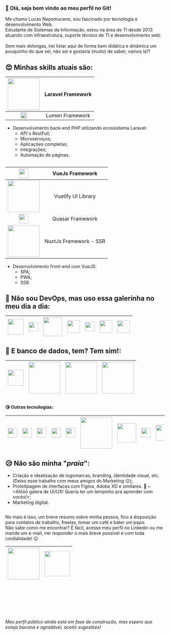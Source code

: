 ###  👋 Olá, seja bem vindo ao meu perfil no Git!

Me chamo Lucas Nepomuceno, sou fascinado por tecnologia e desenvolvimento Web.<br/>
Estudante de Sistemas da Informação, estou na área de TI desde 2013 atuando com infraestrutura, suporte técnico de TI e desenvolvimento web.<br/><br/>
Sem mais delongas, irei listar aqui de forma bem didática e dinâmica um pouquinho do que sei, não sei e gostaria (muito) de saber, vamos lá?!

## :heart_eyes: Minhas skills atuais são:
| <img src="https://raw.githubusercontent.com/laravel/art/master/logo-lockup/5%20SVG/2%20CMYK/1%20Full%20Color/laravel-logolockup-cmyk-red.svg" width="100">  |  Laravel Framework  |
| :---:  | :---:  |
| <img src="https://cdn.worldvectorlogo.com/logos/lumen-1.svg" width="20">  |  Lumen Framework  |
 - Desenvolvimento back-end PHP utilizando ecossistema Laravel:
    - API\`s RestFull;
    - Microserviços;
    - Aplicações completas;
    - Integrações;
    - Automação de páginas.
 ##

| <img src="https://vuejs.org/images/logo.png" width="30">  |  VueJs Framework  |
| :---:  | :---:  |
| <img src="https://cdn.vuetifyjs.com/docs/images/logos/vuetify-logo-light-text.svg" width="100">  |  Vuetify UI Library  |
| <img src="https://cdn.quasar.dev/logo/svg/quasar-logo.svg" width="30">  |  Quasar Framework  |
| <img src="https://nuxtjs.org/logos/nuxtjs-typo.svg" width="100">  |  NuxtJs Framework - SSR  |
 - Desenvolvimento front-end com VueJS:
    - SPA;
    - PWA;
    - SSR.
 ##
## :whale: Não sou DevOps, mas uso essa galerinha no meu dia a dia:
| <img src="https://cdn.worldvectorlogo.com/logos/docker.svg" width="50">  |  <img src="https://upload.wikimedia.org/wikipedia/commons/7/7e/Apache_Feather_Logo.svg" width="30">  |  <img src="https://cdn.worldvectorlogo.com/logos/nginx.svg" width="60">  | <img src="https://cdn.worldvectorlogo.com/logos/ubuntu-4.svg" width="40"> | <img src="https://cdn.worldvectorlogo.com/logos/microsoft-windows-22.svg" width="30"> | <img src="https://cdn.worldvectorlogo.com/logos/debian-2.svg" width="40"> | <img src="https://cdn.worldvectorlogo.com/logos/redis.svg" width="40"> |
| :---:  | :---:  | :---:  | :---:  | :---:  | :---:  | :---:  |
##
## :floppy_disk: E banco de dados, tem? Tem sim!:
| <img src="https://cdn.worldvectorlogo.com/logos/postgresql.svg" width="50"> | <img src="https://mariadb.org/wp-content/themes/twentynineteen-child/icons/mariadb_org_rgb_h.svg" width="100">  |  <img src="https://cdn.worldvectorlogo.com/logos/mysql.svg" width="100">  |  <img src="https://cdn.worldvectorlogo.com/logos/microsoft-sql-server.svg" width="100">  | 
| :---:  | :---:  | :---:  | :---:  |
##
#### :kissing_heart: Outras tecnologias:
| <img src="https://cdn.worldvectorlogo.com/logos/javascript.svg" width="30">  |  <img src="https://cdn.worldvectorlogo.com/logos/typescript.svg" width="30">  |  <img src="https://cdn.worldvectorlogo.com/logos/html-5.svg" width="30">  | <img src="https://cdn.worldvectorlogo.com/logos/css-5.svg" width="30"> | <img src="https://cdn.worldvectorlogo.com/logos/bootstrap-4.svg" width="30"> | <img src="https://cdn.syncfusion.com/content/images/company-logos/Syncfusion_Logo_Image.png" width="100"> | <img src="https://cdn.worldvectorlogo.com/logos/nodejs-1.svg" width="60"> | <img src="https://cdn.worldvectorlogo.com/logos/selenium-logo.svg" width="30"> | <img src="https://cdn.worldvectorlogo.com/logos/composer.svg" width="50"> | <img src="https://cdn.worldvectorlogo.com/logos/npm.svg" width="50"> | <img src="https://cdn.worldvectorlogo.com/logos/yarn.svg" width="40"> |
| :---:  | :---:  | :---:  | :---:  | :---:  | :---:  | :---:  | :---:  | :---:  | :---:  | :---:  |
##
## :disappointed_relieved: Não são minha "_praia_":
 - Criação e idealização de logomarcas, branding, identidade visual, etc. (Deixo esse trabalho com meus amigos do Marketing :wink:);
 - Prototipagem de interfaces com Figma, Adobe XD e similares. :loudspeaker: ~<Alôôô galera de UI/UX! Queria ter um tempinho pra aprender com vocês!>;
 - Marketing digital.
 ##
 No mais é isso, um breve resumo sobre minha pessoa, fico à disposição para contatos de trabalho, freelas, tomar um café e bater um papo.<br/>
 Não sabe como me encontrar? É fácil, acesse meu perfil no Linkedin ou me mande um e-mail, irei responder o mais breve possível e com toda cordialidade! :wink:
  
 | <a href="https://www.linkedin.com/in/lucas-da-silva-nepomuceno/" target="_blank"><img src="https://img.shields.io/badge/linkedin-%230077B5.svg?&style=for-the-badge&logo=linkedin&logoColor=white" width="100"></a>  |  <a href="mailto:lsn.nepomuceno@gmail.com" target="_blank"><img src="https://img.shields.io/badge/gmail-D14836?&style=for-the-badge&logo=gmail&logoColor=white" width="80"></a>  |
| :---:  | :---:  |

<br/><br/><br/><br/><br/>
###### *Meu perfil público ainda está em fase de construção, mas espero que esteja bacana e agradável, aceito sugestões!*
